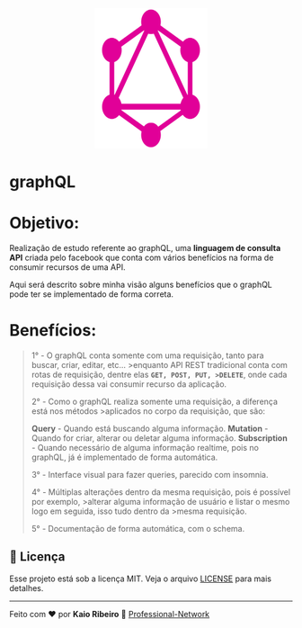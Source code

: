 <p align="center">
  <img alt="graphQL" title="graphQL" src="assets/logo.svg" width="200" height="250"/>
  <h1 color="#E25497">graphQL</h1>
</p>


# Objetivo:

Realização de estudo referente ao graphQL, uma **linguagem de consulta API** criada pelo facebook que conta com vários benefícios na forma de consumir recursos de uma API.

Aqui será descrito sobre minha visão alguns benefícios que o graphQL pode ter se implementado de forma correta.
 
# Benefícios:

> 1° - O graphQL conta somente com uma requisição, tanto para buscar, criar, editar, etc... >enquanto API REST tradicional conta com rotas de requisição, dentre elas **`GET, POST, PUT, >DELETE`**, onde cada requisição dessa vai consumir recurso da aplicação. 
>
> 2° - Como o graphQL realiza somente uma requisição, a diferença está nos métodos >aplicados no corpo da requisição, que são:
>
> **Query** - Quando está buscando alguma informação.
> **Mutation** - Quando for criar, alterar ou deletar alguma informação. 
> **Subscription** -  Quando necessário de alguma informação realtime, pois no graphQL, já
> é implementado de forma automática.
>
> 3° - Interface visual para fazer queries, parecido com insomnia.
>
> 4° - Múltiplas alterações dentro da mesma requisição, pois é possível por exemplo, >alterar alguma informação de usuário e listar o mesmo logo em seguida, isso tudo dentro da >mesma requisição.
>
> 5° - Documentação de forma automática, com o schema.



## :memo: Licença

Esse projeto está sob a licença MIT. Veja o arquivo [LICENSE](https://raw.githubusercontent.com/kaiorr/graphql/master/LICENSE) para mais detalhes.

----

Feito com :heart: por **Kaio Ribeiro** :call_me_hand: [Professional-Network](https://www.linkedin.com/in/kaio-ribeiro-310123150/)